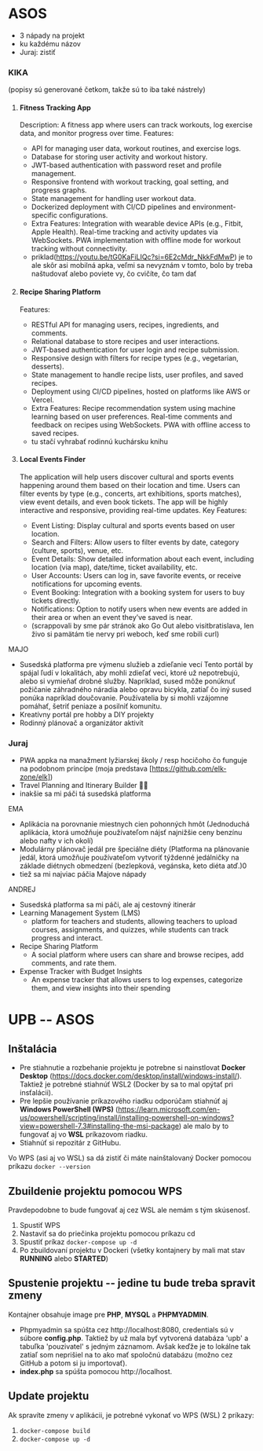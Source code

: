 # ASOS
- 3 nápady na projekt
- ku každému názov
- Juraj: zistiť

### KIKA
(popisy sú generované četkom, takže sú to iba také nástrely)

1.  #### Fitness Tracking App
    
    Description: A fitness app where users can track workouts, log exercise data, and monitor progress over time.
    Features:
    - API for managing user data, workout routines, and exercise logs.
    - Database for storing user activity and workout history.
    - JWT-based authentication with password reset and profile management.
    - Responsive frontend with workout tracking, goal setting, and progress graphs.
    - State management for handling user workout data.
    - Dockerized deployment with CI/CD pipelines and environment-specific configurations.
    - Extra Features:
    Integration with wearable device APIs (e.g., Fitbit, Apple Health).
    Real-time tracking and activity updates via WebSockets.
    PWA implementation with offline mode for workout tracking without connectivity.
    - priklad(https://youtu.be/tG0KaFiLIQc?si=6E2cMdr_NkkFdMwP)
    je to ale skôr asi mobilná apka, veľmi sa nevyznám v tomto, bolo by treba naštudovať alebo poviete vy, čo cvičíte, čo tam dať
    
2. #### Recipe Sharing Platform

    Features:
    - RESTful API for managing users, recipes, ingredients, and comments.
    - Relational database to store recipes and user interactions.
    - JWT-based authentication for user login and recipe submission.
    - Responsive design with filters for recipe types (e.g., vegetarian, desserts).
    - State management to handle recipe lists, user profiles, and saved recipes.
    - Deployment using CI/CD pipelines, hosted on platforms like AWS or Vercel.
    - Extra Features:
    Recipe recommendation system using machine learning based on user preferences.
    Real-time comments and feedback on recipes using WebSockets.
    PWA with offline access to saved recipes.
    - tu stačí vyhrabať rodinnú kuchársku knihu

3. #### Local Events Finder

    The application will help users discover cultural and sports events happening around them based on their location and time.
    Users can filter events by type (e.g., concerts, art exhibitions,
    sports matches), view event details, and even book tickets. The app will be highly interactive and responsive, providing real-time updates.
    Key Features:
    - Event Listing: Display cultural and sports events based on user location.
    - Search and Filters: Allow users to filter events by date, category (culture, sports), venue, etc.
    - Event Details: Show detailed information about each event, including location (via map), date/time, ticket availability, etc.
    - User Accounts: Users can log in, save favorite events, or receive notifications for upcoming events.
    - Event Booking: Integration with a booking system for users to buy tickets directly.
    - Notifications: Option to notify users when new events are added in their area or when an event they’ve saved is near.
    - (scrappovali by sme pár stránok ako Go Out alebo visitbratislava, len živo si pamätám tie nervy pri weboch, keď sme robili curl)
  
MAJO
- Susedská platforma pre výmenu služieb a zdieľanie vecí
Tento portál by spájal ľudí v lokalitách, aby mohli zdieľať veci, ktoré už nepotrebujú, alebo si vymieňať drobné služby. Napríklad, sused môže ponúknuť požičanie záhradného náradia alebo opravu bicykla, zatiaľ čo iný sused ponúka napríklad doučovanie. Používatelia by si mohli vzájomne pomáhať, šetriť peniaze a posilniť komunitu.
- Kreatívny portál pre hobby a DIY projekty
- Rodinný plánovač a organizátor aktivít

### Juraj

- PWA appka na manažment lyžiarskej školy / resp hocičoho čo funguje na podobnom princípe (moja predstava [https://github.com/elk-zone/elk])
- Travel Planning and Itinerary Builder 🤷‍♂️
- inakšie sa mi páči tá susedská platforma

EMA
- Aplikácia na porovnanie miestnych cien pohonných hmôt (Jednoduchá aplikácia, ktorá umožňuje používateľom nájsť najnižšie ceny benzínu alebo nafty v ich okolí)
- Modulárny plánovač jedál pre špeciálne diéty (Platforma na plánovanie jedál, ktorá umožňuje používateľom vytvoriť týždenné jedálničky na základe diétnych obmedzení (bezlepková, vegánska, keto diéta atď.)0
- tiež sa mi najviac páčia Majove nápady

ANDREJ
- Susedská platforma sa mi páči, ale aj cestovný itinerár
- Learning Management System (LMS)
    - platform for teachers and students, allowing teachers to upload courses, assignments, and quizzes, while students can track progress and interact.
- Recipe Sharing Platform
    - A social platform where users can share and browse recipes, add comments, and rate them.
- Expense Tracker with Budget Insights
    - An expense tracker that allows users to log expenses, categorize them, and view insights into their spending     

# UPB -- ASOS #

## Inštalácia ##
- Pre stiahnutie a rozbehanie projektu je potrebne si nainstlovat **Docker Desktop** (https://docs.docker.com/desktop/install/windows-install/).
  Taktiež je potrebné stiahnúť WSL2 (Docker by sa to mal opýtať pri insťalácii).
- Pre lepšie používanie príkazového riadku odporúčam stiahnúť aj **Windows PowerShell (WPS)** (https://learn.microsoft.com/en-us/powershell/scripting/install/installing-powershell-on-windows?view=powershell-7.3#installing-the-msi-package) ale
  malo by to fungovať aj vo **WSL** príkazovom riadku.
- Stiahnúť si repozitár z GitHubu.

Vo WPS (asi aj vo WSL) sa dá zistiť či máte nainštalovaný Docker pomocou príkazu `docker --version`

## Zbuildenie projektu pomocou WPS ##
Pravdepodobne to bude fungovať aj cez WSL ale nemám s tým skúsenosť.
1. Spustiť WPS
2. Nastaviť sa do priečinka projektu pomocou príkazu cd
3. Spustiť príkaz `docker-compose up -d`
4. Po zbuildovaní projektu v Dockeri (všetky kontajnery by mali mat stav **RUNNING** alebo **STARTED**)

## Spustenie projektu -- jedine tu bude treba spravit zmeny ##
Kontajner obsahuje image pre **PHP**, **MYSQL** a **PHPMYADMIN**.

- Phpmyadmin sa spúšta cez http://localhost:8080, credentials sú v súbore **config.php**. Taktiež by už mala byť
  vytvorená databáza 'upb' a tabuľka 'pouzivatel' s jedným záznamom. Avšak keďže je to lokálne tak zatiaľ som neprišiel na to ako mať spoločnú databázu (možno cez GitHub a potom si ju importovať).
- **index.php** sa spúšta pomocou http://localhost.

## Update projektu ##
Ak spravíte zmeny v aplikácii, je potrebné vykonať vo WPS (WSL) 2 príkazy:
1. `docker-compose build`
2. `docker-compose up -d`
